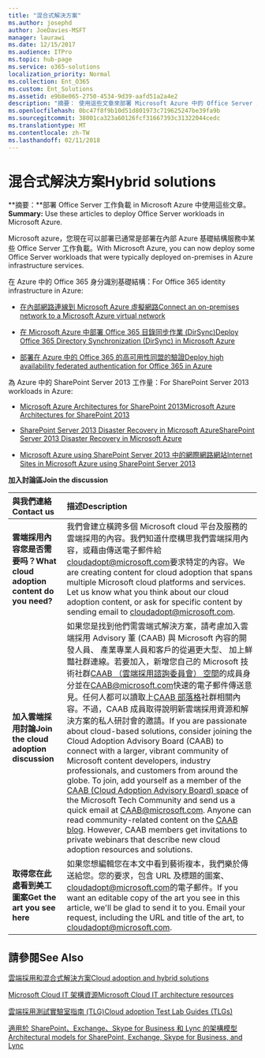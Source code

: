 ```yaml
---
title: "混合式解決方案"
ms.author: josephd
author: JoeDavies-MSFT
manager: laurawi
ms.date: 12/15/2017
ms.audience: ITPro
ms.topic: hub-page
ms.service: o365-solutions
localization_priority: Normal
ms.collection: Ent_O365
ms.custom: Ent_Solutions
ms.assetid: e9b8e065-2750-4534-9d39-aafd51a2a4e2
description: "摘要： 使用這些文章來部署 Microsoft Azure 中的 Office Server 工作負載。"
ms.openlocfilehash: 0bc47f8f9b10d51d801973c719625247be39fa9b
ms.sourcegitcommit: 38001ca323a60126fcf31667393c31322044cedc
ms.translationtype: MT
ms.contentlocale: zh-TW
ms.lasthandoff: 02/11/2018
---
```

# <a name="hybrid-solutions"></a><span data-ttu-id="75aea-103">混合式解決方案</span><span class="sxs-lookup"><span data-stu-id="75aea-103">Hybrid solutions</span></span>

 <span data-ttu-id="75aea-104">**摘要：**部署 Office Server 工作負載 in Microsoft Azure 中使用這些文章。</span><span class="sxs-lookup"><span data-stu-id="75aea-104">**Summary:** Use these articles to deploy Office Server workloads in Microsoft Azure.</span></span>
  
<span data-ttu-id="75aea-105">Microsoft azure，您現在可以部署已通常是部署在內部 Azure 基礎結構服務中某些 Office Server 工作負載。</span><span class="sxs-lookup"><span data-stu-id="75aea-105">With Microsoft Azure, you can now deploy some Office Server workloads that were typically deployed on-premises in Azure infrastructure services.</span></span>
  
<span data-ttu-id="75aea-106">在 Azure 中的 Office 365 身分識別基礎結構：</span><span class="sxs-lookup"><span data-stu-id="75aea-106">For Office 365 identity infrastructure in Azure:</span></span>
  
- [<span data-ttu-id="75aea-107">在內部網路連線到 Microsoft Azure 虛擬網路</span><span class="sxs-lookup"><span data-stu-id="75aea-107">Connect an on-premises network to a Microsoft Azure virtual network</span></span>](connect-an-on-premises-network-to-a-microsoft-azure-virtual-network.md)
    
- [<span data-ttu-id="75aea-108">在 Microsoft Azure 中部署 Office 365 目錄同步作業 (DirSync)</span><span class="sxs-lookup"><span data-stu-id="75aea-108">Deploy Office 365 Directory Synchronization (DirSync) in Microsoft Azure</span></span>](deploy-office-365-directory-synchronization-dirsync-in-microsoft-azure.md)
    
- [<span data-ttu-id="75aea-109">部署在 Azure 中的 Office 365 的高可用性同盟的驗證</span><span class="sxs-lookup"><span data-stu-id="75aea-109">Deploy high availability federated authentication for Office 365 in Azure</span></span>](deploy-high-availability-federated-authentication-for-office-365-in-azure.md)
    
<span data-ttu-id="75aea-110">為 Azure 中的 SharePoint Server 2013 工作量：</span><span class="sxs-lookup"><span data-stu-id="75aea-110">For SharePoint Server 2013 workloads in Azure:</span></span>
  
- [<span data-ttu-id="75aea-111">Microsoft Azure Architectures for SharePoint 2013</span><span class="sxs-lookup"><span data-stu-id="75aea-111">Microsoft Azure Architectures for SharePoint 2013</span></span>](microsoft-azure-architectures-for-sharepoint-2013.md)
    
- [<span data-ttu-id="75aea-112">SharePoint Server 2013 Disaster Recovery in Microsoft Azure</span><span class="sxs-lookup"><span data-stu-id="75aea-112">SharePoint Server 2013 Disaster Recovery in Microsoft Azure</span></span>](sharepoint-server-2013-disaster-recovery-in-microsoft-azure.md)
    
- [<span data-ttu-id="75aea-113">Microsoft Azure using SharePoint Server 2013 中的網際網路網站</span><span class="sxs-lookup"><span data-stu-id="75aea-113">Internet Sites in Microsoft Azure using SharePoint Server 2013</span></span>](internet-sites-in-microsoft-azure-using-sharepoint-server-2013.md)
  
    
<span data-ttu-id="75aea-114">**加入討論區**</span><span class="sxs-lookup"><span data-stu-id="75aea-114">**Join the discussion**</span></span>

|<span data-ttu-id="75aea-115">**與我們連絡**</span><span class="sxs-lookup"><span data-stu-id="75aea-115">**Contact us**</span></span>|<span data-ttu-id="75aea-116">**描述**</span><span class="sxs-lookup"><span data-stu-id="75aea-116">**Description**</span></span>|
|:-----|:-----|
|<span data-ttu-id="75aea-117">**雲端採用內容您是否需要吗？**</span><span class="sxs-lookup"><span data-stu-id="75aea-117">**What cloud adoption content do you need?**</span></span> <br/> |<span data-ttu-id="75aea-p101">我們會建立橫跨多個 Microsoft cloud 平台及服務的雲端採用的內容。我們知道什麼構思我們雲端採用內容，或藉由傳送電子郵件給[cloudadopt@microsoft.com](mailto:cloudadopt@microsoft.com?Subject=[Cloud%20Adoption%20Content%20Feedback]:%20)要求特定的內容。</span><span class="sxs-lookup"><span data-stu-id="75aea-p101">We are creating content for cloud adoption that spans multiple Microsoft cloud platforms and services. Let us know what you think about our cloud adoption content, or ask for specific content by sending email to [cloudadopt@microsoft.com](mailto:cloudadopt@microsoft.com?Subject=[Cloud%20Adoption%20Content%20Feedback]:%20).  </span></span><br/> |
|<span data-ttu-id="75aea-120">**加入雲端採用討論**</span><span class="sxs-lookup"><span data-stu-id="75aea-120">**Join the cloud adoption discussion**</span></span> <br/> |<span data-ttu-id="75aea-p102">如果您是找到他們需雲端式解決方案，請考慮加入雲端採用 Advisory 董 (CAAB) 與 Microsoft 內容的開發人員、 產業專業人員和客戶的從遍更大型、 加上鮮豔社群連線。若要加入，新增您自己的 Microsoft 技術社群[CAAB （雲端採用諮詢委員會） 空間](https://aka.ms/caab)的成員身分並在[CAAB@microsoft.com](mailto:caab@microsoft.com?Subject=I%20just%20joined%20the%20Cloud%20Adoption%20Advisory%20Board!)快速的電子郵件傳送意見。任何人都可以讀取上[CAAB 部落格](https://blogs.technet.com/b/solutions_advisory_board/)社群相關內容。不過，CAAB 成員取得說明新雲端採用資源和解決方案的私人研討會的邀請。</span><span class="sxs-lookup"><span data-stu-id="75aea-p102">If you are passionate about cloud-based solutions, consider joining the Cloud Adoption Advisory Board (CAAB) to connect with a larger, vibrant community of Microsoft content developers, industry professionals, and customers from around the globe. To join, add yourself as a member of the [CAAB (Cloud Adoption Advisory Board) space](https://aka.ms/caab) of the Microsoft Tech Community and send us a quick email at [CAAB@microsoft.com](mailto:caab@microsoft.com?Subject=I%20just%20joined%20the%20Cloud%20Adoption%20Advisory%20Board!). Anyone can read community-related content on the [CAAB blog](https://blogs.technet.com/b/solutions_advisory_board/). However, CAAB members get invitations to private webinars that describe new cloud adoption resources and solutions.  </span></span><br/> |
|<span data-ttu-id="75aea-124">**取得您在此處看到美工圖案**</span><span class="sxs-lookup"><span data-stu-id="75aea-124">**Get the art you see here**</span></span> <br/> |<span data-ttu-id="75aea-p103">如果您想編輯您在本文中看到藝術複本，我們樂於傳送給您。您的要求，包含 URL 及標題的圖案、 [cloudadopt@microsoft.com](mailto:cloudadopt@microsoft.com?subject=[Art%20Request]:%20)的電子郵件。</span><span class="sxs-lookup"><span data-stu-id="75aea-p103">If you want an editable copy of the art you see in this article, we'll be glad to send it to you. Email your request, including the URL and title of the art, to [cloudadopt@microsoft.com](mailto:cloudadopt@microsoft.com?subject=[Art%20Request]:%20).  </span></span><br/> |
   
## <a name="see-also"></a><span data-ttu-id="75aea-127">請參閱</span><span class="sxs-lookup"><span data-stu-id="75aea-127">See Also</span></span>

[<span data-ttu-id="75aea-128">雲端採用和混合式解決方案</span><span class="sxs-lookup"><span data-stu-id="75aea-128">Cloud adoption and hybrid solutions</span></span>](cloud-adoption-and-hybrid-solutions.md)
  
[<span data-ttu-id="75aea-129">Microsoft Cloud IT 架構資源</span><span class="sxs-lookup"><span data-stu-id="75aea-129">Microsoft Cloud IT architecture resources</span></span>](microsoft-cloud-it-architecture-resources.md)
  
[<span data-ttu-id="75aea-130">雲端採用測試實驗室指南 (TLG)</span><span class="sxs-lookup"><span data-stu-id="75aea-130">Cloud adoption Test Lab Guides (TLGs)</span></span>](cloud-adoption-test-lab-guides-tlgs.md)
  
[<span data-ttu-id="75aea-131">適用於 SharePoint、Exchange、Skype for Business 和 Lync 的架構模型</span><span class="sxs-lookup"><span data-stu-id="75aea-131">Architectural models for SharePoint, Exchange, Skype for Business, and Lync</span></span>](architectural-models-for-sharepoint-exchange-skype-for-business-and-lync.md)


